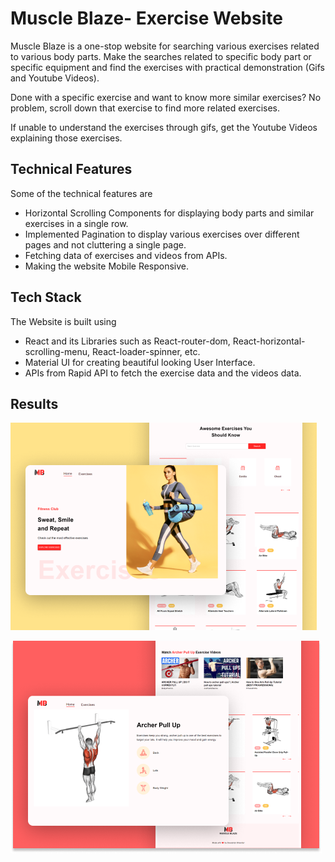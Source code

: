 # Muscle Blaze- Exercise Website

Muscle Blaze is a one-stop website for searching various exercises related to various body parts. Make the searches related to specific body part or specific equipment and find the exercises with practical demonstration (Gifs and Youtube Videos).

Done with a specific exercise and want to know more similar exercises? No problem, scroll down that exercise to find more related exercises.

If unable to understand the exercises through gifs, get the Youtube Videos explaining those exercises.

## Technical Features

Some of the technical features are

* Horizontal Scrolling Components for displaying body parts and similar exercises in a single row.
* Implemented Pagination to display various exercises over different pages and not cluttering a single page.
* Fetching data of exercises and videos from APIs.
* Making the website Mobile Responsive.

## Tech Stack

The Website is built using

* React and its Libraries such as React-router-dom, React-horizontal-scrolling-menu, React-loader-spinner, etc.
* Material UI for creating beautiful looking User Interface.
* APIs from Rapid API to fetch the exercise data and the videos data.

## Results

  ![1663153958282](image/README/1663153958282.png) 

 ![1663154003422](image/README/1663154003422.png)
